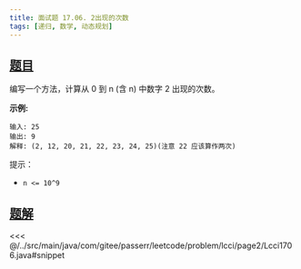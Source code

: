 ```yaml
---
title: 面试题 17.06. 2出现的次数
tags: [递归, 数学, 动态规划]
---
```



## [题目](https://leetcode.cn/problems/number-of-2s-in-range-lcci/)
编写一个方法，计算从 0 到 n (含 n) 中数字 2 出现的次数。

**示例:**

```
输入: 25
输出: 9
解释: (2, 12, 20, 21, 22, 23, 24, 25)(注意 22 应该算作两次)
```

提示：

* `n <= 10^9`


## [题解](https://github.com/PasseRR/JavaLeetCode/blob/master/src/main/java/com/gitee/passerr/leetcode/problem/lcci/page2/Lcci1706.java)

<<< @/../src/main/java/com/gitee/passerr/leetcode/problem/lcci/page2/Lcci1706.java#snippet
